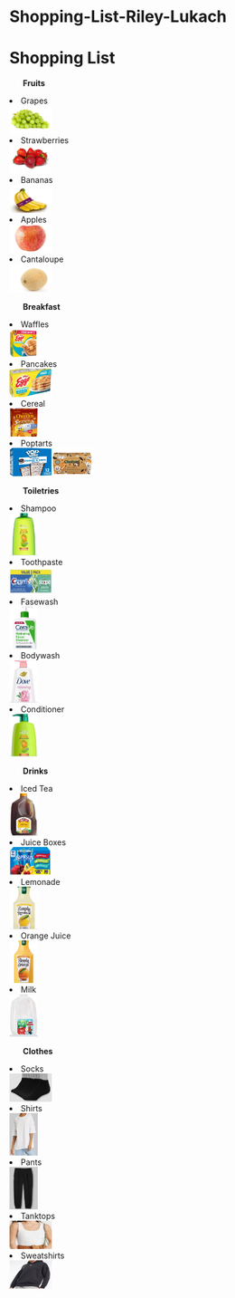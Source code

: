 # Shopping-List-Riley-Lukach
<!DOCTYPE html>
<html>
  <body>
    <h1>Shopping List</h1>
    <ul><strong>Fruits</strong></ul>
    <li>Grapes</li>
    <a href="https://www.target.com/p/extra-large-green-seedless-grapes-1-5lb-bag/-/A-15013624"><img src="grapes.png.png" alt="grapes" width="75" height="50"></a>
    <li>Strawberries</li>
    <a href="https://www.target.com/p/strawberries-1lb/-/A-13208903"><img src="strawberries.png.png" alt="strawberries" width="75" height="50"></a>
    <li>Bananas</li>
    <a href="https://www.target.com/p/organic-bananas-2lb-good-38-gather-8482/-/A-85759852#lnk=sametab"><img src="bananas.png.png" alt="bananas" width="75" height="50"></a>
    <li>Apples</li>
    <a href="https://www.target.com/p/honeycrisp-apple-each/-/A-31167786#lnk=sametab"><img src="apples.png.png" alt="apples" width="75" height="50"></a>
    <li>Cantaloupe</li>
    <a href="https://www.target.com/p/cantaloupe-each/-/A-15013939"><img src="cantaloupe.png.png" alt="cantaloupe" width="75" height="50"></a>
    <br>
    <ul><strong>Breakfast</strong></ul>
    <li>Waffles</li>
    <a href="https://www.target.com/p/kellogg-s-eggo-buttermilk-frozen-waffles/-/A-88826228?preselect=13190251#lnk=sametab"><img src="waffles.png.png" alt="waffles" width="50" height="50"></a>
    <li>Pancakes</li>
    <a href="https://www.target.com/p/kellogg-s-eggo-frozen-buttermilk-pancakes/-/A-88827017?preselect=13189239#lnk=sametab"><img src="pancakes.png.png" alt="pancakes" width="75" height="50"></a>
    <li>Cereal</li>
    <a href="https://www.target.com/p/general-mills-cheerios-honey-nut-cereal/-/A-89089767?preselect=81875234#lnk=sametab"><img src="cereal.png.png" alt="cereal" width="50" height="50"></a>
    <li>Poptarts</li>
    <a href="https://www.target.com/p/pop-tarts-frosted-cookies-38-cr-232-me-pastries-12ct-20-3oz/-/A-14895490#lnk=sametab"><img src="poptart.png.png" alt="poptart" width="75" height="50></a>
    <li>Yogurt</li>                                                                                                                          
     <a href="https://www.target.com/p/chobani-flip-low-fat-chocolate-s-39-more-s-39-mores-greek-yogurt-4ct-4-5oz-cups/-/A-53375573#lnk=sametab"><img src="yogurt.png.png" alt="yogurt" width="75" height="50"></a>
    <br>
    <ul><strong>Toiletries</strong></ul>
    <li>Shampoo</li>
    <a href="https://www.target.com/p/garnier-fructis-sleek-shine-fortifying-shampoo-for-frizzy-hair/-/A-51340316?preselect=14656270#lnk=sametab"><img src="shampoo.png.png" alt="shampoo" width="50" height="75"></a>
    <li>Toothpaste</li>
    <a href="https://www.target.com/p/crest-scope-complete-whitening-toothpaste-minty-fresh/-/A-79146944?preselect=14366454#lnk=sametab"><img src="toothpaste.png.png" alt="toothpaste" width="75" height="50"></a>
    <li>Fasewash</li>
    <a href="https://www.target.com/p/cerave-face-wash-hydrating-facial-cleanser-for-normal-to-dry-skin/-/A-81616326?preselect=51148016#lnk=sametab"><img src="facewash.png.png" alt="facewash" width="50" height="75"></a>
    <li>Bodywash</li>
    <a href="https://www.target.com/p/dove-beauty-renewing-body-wash-pump-peony-38-rose-oil-30-6-fl-oz/-/A-52732813#lnk=sametab"><img src="bodywash.png.png" alt="bodywash" width="50" height="75"></a>
    <li>Conditioner</li>
    <a href="https://www.target.com/p/garnier-fructis-sleek-shine-smoothing-conditioner-for-frizzy-hair/-/A-51340265?preselect=14656271#lnk=sametab"><img src="conditioner.png.png" alt="conditioner" width="50" height="75"></a>
    <br>
    <ul><strong>Drinks</strong></ul>
    <li>Iced Tea</li>
    <a href="https://www.target.com/p/turkey-hill-lemon-flavored-iced-tea-128-fl-oz/-/A-47103997#lnk=sametab"><img src="icedtea.png.png" alt="icedtea" width="50" height="75"></a>
    <li>Juice Boxes</li>
    <a href="https://www.target.com/p/capri-sun-variety-pack-30pk-6-fl-oz-pouches/-/A-54341198#lnk=sametab"><img src="juiceboxes.png.png" alt="juiceboxes" width="75" height="50"></a>
    <li>Lemonade</li>
    <a href="https://www.target.com/p/simply-lemonade-52-fl-oz/-/A-13183166#lnk=sametab"><img src="lemonade.png.png" alt="lemonade" width="50" height="75"></a>
    <li>Orange Juice</li>
    <a href="https://www.target.com/p/simply-orange-pulp-free-juice-52-fl-oz/-/A-13183052"><img src="orangejuice.png.png" alt="orangejuice" width="50" height="75"></a>
    <li>Milk</li>
    <a href="https://www.target.com/p/lehigh-valley-whole-milk-1gal/-/A-81585043#lnk=sametab"><img src="milk.png.png" alt="milk" width="50" height="75"></a>
    <br>
    <ul><strong>Clothes</strong></ul>
    <li>Socks</li>
      <a href="https://www.target.com/p/hanes-red-label-men-s-8pk-low-cut-socks-with-freshiq/-/A-53448079?preselect=51984066#lnk=sametab"><img src="socks.png.png" alt="socks" width="75" height="50"></a>
    <li>Shirts</li>
    <a href="https://www.target.com/p/women-s-short-sleeve-relaxed-fit-t-shirt-wild-fable/-/A-87277794?preselect=86972970#lnk=sametab"><img src="shirt.png.png" alt="shirt" width="50" height="75"></a>
    <li>Pants</li>
    <a href="https://www.target.com/p/women-s-high-rise-fleece-sweatpants-wild-fable/-/A-84167201?preselect=83873966#lnk=sametab"><img src="pants.png.png" alt="pants" width="50" height="75"></a>
    <li>Tanktops</li>
    <a href="https://www.target.com/p/women-s-slim-fit-tank-top-a-new-day/-/A-87277759?preselect=87213537#lnk=sametab)https://www.target.com/p/women-s-slim-fit-tank-top-a-new-day/-/A-87277759?preselect=87213537#lnk=sametab"><img src="tanktop.png.png" alt="tanktop" width="75" height="50"></a>
    <li>Sweatshirts</li>
<a href="https://www.target.com/p/reebok-lux-oversized-hoodie-womens/-/A-86699552?preselect=86699565#lnk=sametab"><img src="sweatshirt.png.png" alt="sweatshirt" width="75" height="50"></a>
